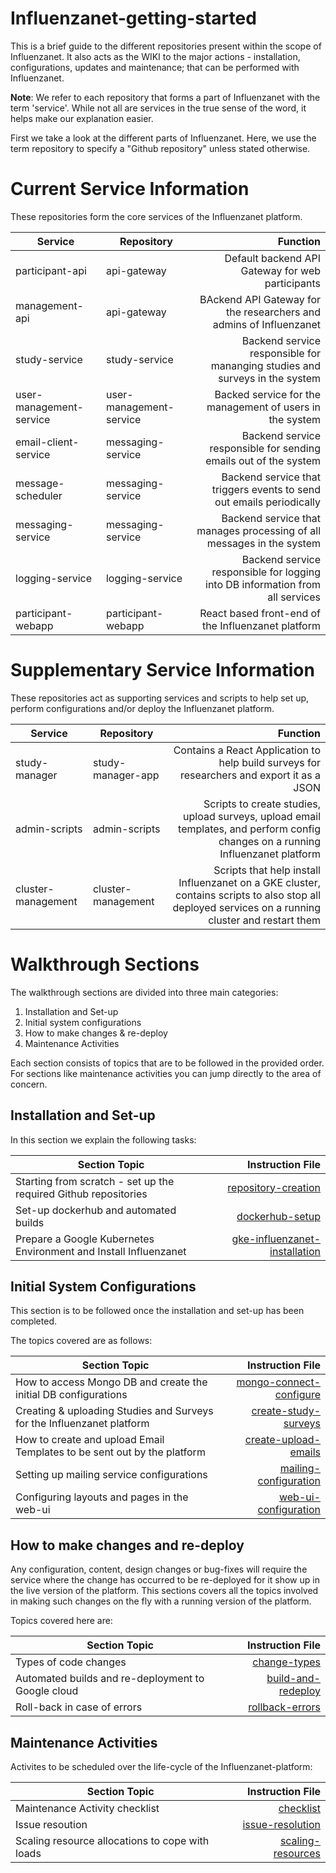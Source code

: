 # Influenzanet-getting-started
This is a brief guide to the different repositories present within the scope of Influenzanet. It also acts as the WIKI to the major actions - installation, configurations, updates and maintenance; that can be performed with Influenzanet.

**Note**: We refer to each repository that forms a part of Influenzanet with the term 'service'. While not all are services in the true sense of the word, it helps make our explanation easier.

First we take a look at the different parts of Influenzanet. Here, we use the term repository to specify a "Github repository" unless stated otherwise.

# Current Service Information
These repositories form the core services of the Influenzanet platform.

| Service        | Repository           | Function  |
| -------------- | -------------------- | ----------------:|
| participant-api      | api-gateway | Default backend API Gateway for web participants |
| management-api      | api-gateway | BAckend API Gateway for the researchers and admins of Influenzanet |
| study-service      | study-service | Backend service responsible for mananging studies and surveys in the system |
| user-management-service      | user-management-service | Backed service for the management of users in the system |
| email-client-service      | messaging-service | Backend service responsible for sending emails out of the system |
| message-scheduler      | messaging-service | Backend service that triggers events to send out emails periodically|
| messaging-service      | messaging-service | Backend service that manages processing of all messages in the system |
| logging-service      | logging-service | Backend service responsible for logging into DB information from all services |
| participant-webapp      | participant-webapp  | React based front-end of the Influenzanet platform |


# Supplementary Service Information
These repositories act as supporting services and scripts to help set up, perform configurations and/or deploy the Influenzanet platform.

| Service        | Repository           | Function  |
| -------------- | -------------------- | ----------------:|
| study-manager    | study-manager-app | Contains a React Application to help build surveys for researchers and export it as a JSON |
| admin-scripts    | admin-scripts | Scripts to create studies, upload surveys, upload email templates, and perform config changes on a running Influenzanet platform |
| cluster-management     | cluster-management | Scripts that help install Influenzanet on a GKE cluster, contains scripts to also stop all deployed services on a running cluster and restart them |


# Walkthrough Sections

The walkthrough sections are divided into three main categories:

1. Installation and Set-up
2. Initial system configurations
3. How to make changes & re-deploy
4. Maintenance Activities

Each section consists of topics that are to be followed in the provided order. For sections like maintenance activities you can jump directly to the area of concern.

## Installation and Set-up

In this section we explain the following tasks:

| Section Topic        | Instruction File  |
| -------------- | ----------------:|
| Starting from scratch - set up the required Github repositories    | [repository-creation](https://github.com/influenzanet/influenzanet-setup-guide/blob/master/installation/1-repository-creation.md) |
| Set-up dockerhub and automated builds   | [dockerhub-setup](https://github.com/influenzanet/influenzanet-setup-guide/blob/master/installation/2-dockerhub-setup.md) |
| Prepare a Google Kubernetes Environment and Install Influenzanet    | [gke-influenzanet-installation](https://github.com/influenzanet/influenzanet-setup-guide/blob/master/installation/3-install-influenzanet-gke.md) |

## Initial System Configurations

This section is to be followed once the installation and set-up has been completed.

The topics covered are as follows:

| Section Topic        | Instruction File  |
| -------------- | ----------------:|
| How to access Mongo DB and create the initial DB configurations    | [mongo-connect-configure](https://github.com/influenzanet/influenzanet-setup-guide/blob/master/system-configuration/1-mongodb-config.md) |
| Creating & uploading Studies and Surveys for the Influenzanet platform    | [create-study-surveys](https://github.com/influenzanet/influenzanet-setup-guide/blob/master/system-configuration/2-create-study-surveys.md) |
| How to create and upload Email Templates to be sent out by the platform    | [create-upload-emails](https://github.com/influenzanet/influenzanet-setup-guide/blob/master/system-configuration/3-email-setup.md) |
| Setting up mailing service configurations| [mailing-configuration](https://github.com/influenzanet/influenzanet-setup-guide/blob/master/system-configuration/5-mailing-config.md) |
| Configuring layouts and pages in the web-ui| [web-ui-configuration](https://github.com/influenzanet/influenzanet-setup-guide/blob/master/system-configuration/4-web-config.md) |

## How to make changes and re-deploy

Any configuration, content, design changes or bug-fixes will require the service where the change has occurred to be re-deployed for it show up in the live version of the platform. This sections covers all the topics involved in making such changes on the fly with a running version of the platform.

Topics covered here are:

| Section Topic        | Instruction File  |
| -------------- | ----------------:|
| Types of code changes  | [change-types](https://github.com/influenzanet/influenzanet-setup-guide/blob/master/redeploying-changes/1-change-types.md) |
| Automated builds and re-deployment to Google cloud   | [build-and-redeploy](https://github.com/influenzanet/influenzanet-setup-guide/blob/master/redeploying-changes/2-build-and-redeploy.md) |
| Roll-back in case of errors     | [rollback-errors](https://github.com/influenzanet/influenzanet-setup-guide/blob/master/redeploying-changes/3-rollback-errors.md) |

## Maintenance Activities

Activites to be scheduled over the life-cycle of the Influenzanet-platform:

| Section Topic        | Instruction File  |
| -------------- | ----------------:|
| Maintenance Activity checklist | [checklist](https://github.com/influenzanet/influenzanet-setup-guide/blob/master/maintenance/1-checklist.md) |
| Issue resoution | [issue-resolution](https://github.com/influenzanet/influenzanet-setup-guide/blob/master/maintenance/2-issue-resolution.md) |
| Scaling resource allocations to cope with loads | [scaling-resources](https://github.com/influenzanet/influenzanet-setup-guide/blob/master/maintenance/3-resource-scaling.md) |
